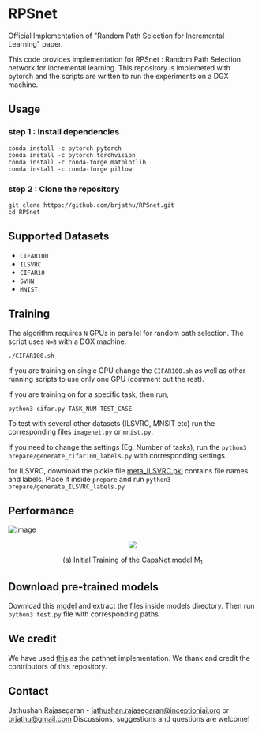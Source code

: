 # RPSnet
Official Implementation of "Random Path Selection for Incremental Learning" paper. 

This code provides implementation for RPSnet : Random Path Selection network for incremental learning. This repository is implemeted with pytorch and the scripts are written to run the experiments on a DGX machine.

## Usage
### step 1 : Install dependencies
```
conda install -c pytorch pytorch
conda install -c pytorch torchvision 
conda install -c conda-forge matplotlib
conda install -c conda-forge pillow
```
### step 2 : Clone the repository
```
git clone https://github.com/brjathu/RPSnet.git
cd RPSnet
```

## Supported Datasets
 - `CIFAR100`
 - `ILSVRC`
 - `CIFAR10` 
 - `SVHN` 
 - `MNIST`

 
## Training

The algorithm requires `N` GPUs in parallel for random path selection. The script uses `N=8` with a DGX machine.  
```
./CIFAR100.sh
```

If you are training on single GPU change the `CIFAR100.sh` as well as other running scripts to use only one GPU (comment out the rest).

If you are training on for a specific task, then run,
```
python3 cifar.py TASK_NUM TEST_CASE
```

To test with several other datasets (ILSVRC, MNSIT etc) run the corresponding files `imagenet.py` or `mnist.py`.

If you need to change the settings (Eg. Number of tasks), run the `python3 prepare/generate_cifar100_labels.py` with corresponding settings.

for ILSVRC, download the pickle file  [meta_ILSVRC.pkl](https://drive.google.com/open?id=1Plj-dH4OoSORqWf-23XxToW0X46NdVmR) contains file names and labels. Place it inside `prepare` and run `python3 prepare/generate_ILSVRC_labels.py`


## Performance

![image](https://drive.google.com/uc?export=view&id=13lAKnkgAYJOR4IAWFBwH2c79yZpl3FtB)

<p align="center"><img src="https://drive.google.com/file/d/13lAKnkgAYJOR4IAWFBwH2c79yZpl3FtB/view?usp=sharing?dl=0&raw=1"></p>
<p align="center">(a) Initial Training of the CapsNet model M<sub>1</sub></p>
 
 
 
## Download pre-trained models

Download this [model](https://drive.google.com/file/d/1VFxDq6CrAaIeQda_JWVb01erz8BJnlZk/view?usp=sharing) and extract the files inside models directory. Then run `python3 test.py` file with corresponding paths.



## We credit
We have used [this](https://github.com/kimhc6028/pathnet-pytorch) as the pathnet implementation. We thank and credit the contributors of this repository.

## Contact
Jathushan Rajasegaran - jathushan.rajasegaran@inceptioniai.org   or brjathu@gmail.com
Discussions, suggestions and questions are welcome!


